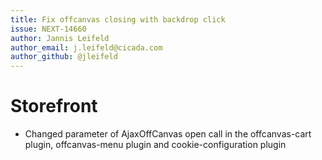 ```yaml
---
title: Fix offcanvas closing with backdrop click
issue: NEXT-14660
author: Jannis Leifeld
author_email: j.leifeld@cicada.com 
author_github: @jleifeld
---
```

# Storefront
* Changed parameter of AjaxOffCanvas open call in the offcanvas-cart plugin, offcanvas-menu plugin and cookie-configuration plugin
